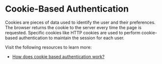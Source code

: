 # Cookie-Based Authentication

Cookies are pieces of data used to identify the user and their preferences. The browser returns the cookie to the server every time the page is requested. Specific cookies like HTTP cookies are used to perform cookie-based authentication to maintain the session for each user.

Visit the following resources to learn more:

- [How does cookie based authentication work?](https://stackoverflow.com/questions/17769011/how-does-cookie-based-authentication-work)
